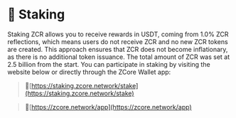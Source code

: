 # 🔐 Staking

Staking ZCR allows you to receive rewards in USDT, coming from 1.0% ZCR reflections, which means users do not receive ZCR and no new ZCR tokens are created. This approach ensures that ZCR does not become inflationary, as there is no additional token issuance. The total amount of ZCR was set at 2.5 billion from the start. You can participate in staking by visiting the website below or directly through the ZCore Wallet app:

> :closed_lock_with_key:[https://staking.zcore.network/stake](https://staking.zcore.network/stake)

> :calling:[https://zcore.network/app](https://zcore.network/app)
